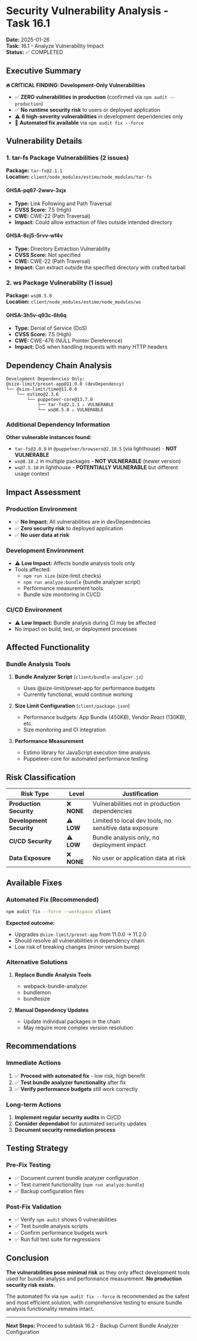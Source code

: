 # Security Vulnerability Analysis - Task 16.1

**Date:** 2025-01-26  
**Task:** 16.1 - Analyze Vulnerability Impact  
**Status:** ✅ COMPLETED  

## Executive Summary

**🔥 CRITICAL FINDING: Development-Only Vulnerabilities**

- ✅ **ZERO vulnerabilities in production** (confirmed via `npm audit --production`)
- ✅ **No runtime security risk** to users or deployed application
- ⚠️ **6 high-severity vulnerabilities** in development dependencies only
- 🔧 **Automated fix available** via `npm audit fix --force`

## Vulnerability Details

### 1. tar-fs Package Vulnerabilities (2 issues)

**Package:** `tar-fs@2.1.1`  
**Location:** `client/node_modules/estimo/node_modules/tar-fs`

#### GHSA-pq67-2wwv-3xjx
- **Type:** Link Following and Path Traversal
- **CVSS Score:** 7.5 (High)
- **CWE:** CWE-22 (Path Traversal)
- **Impact:** Could allow extraction of files outside intended directory

#### GHSA-8cj5-5rvv-wf4v  
- **Type:** Directory Extraction Vulnerability
- **CVSS Score:** Not specified
- **CWE:** CWE-22 (Path Traversal)
- **Impact:** Can extract outside the specified directory with crafted tarball

### 2. ws Package Vulnerability (1 issue)

**Package:** `ws@8.5.0`  
**Location:** `client/node_modules/estimo/node_modules/ws`

#### GHSA-3h5v-q93c-6h6q
- **Type:** Denial of Service (DoS)
- **CVSS Score:** 7.5 (High)  
- **CWE:** CWE-476 (NULL Pointer Dereference)
- **Impact:** DoS when handling requests with many HTTP headers

## Dependency Chain Analysis

```
Development Dependencies Only:
@size-limit/preset-app@11.0.0 (devDependency)
└── @size-limit/time@11.0.0
    └── estimo@2.3.6
        └── puppeteer-core@13.7.0
            ├── tar-fs@2.1.1 ⚠️ VULNERABLE
            └── ws@8.5.0 ⚠️ VULNERABLE
```

### Additional Dependency Information

**Other vulnerable instances found:**
- `tar-fs@3.0.9` in `@puppeteer/browsers@2.10.5` (via lighthouse) - **NOT VULNERABLE**
- `ws@8.18.2` in multiple packages - **NOT VULNERABLE** (newer version)
- `ws@7.5.10` in lighthouse - **POTENTIALLY VULNERABLE** but different usage context

## Impact Assessment

### Production Environment
- ✅ **No Impact:** All vulnerabilities are in devDependencies
- ✅ **Zero security risk** to deployed application
- ✅ **No user data at risk**

### Development Environment  
- ⚠️ **Low Impact:** Affects bundle analysis tools only
- Tools affected:
  - `npm run size` (size-limit checks)
  - `npm run analyze:bundle` (bundle analyzer script)
  - Performance measurement tools
  - Bundle size monitoring in CI/CD

### CI/CD Environment
- ⚠️ **Low Impact:** Bundle analysis during CI may be affected
- No impact on build, test, or deployment processes

## Affected Functionality

### Bundle Analysis Tools
1. **Bundle Analyzer Script** (`client/bundle-analyzer.js`)
   - Uses @size-limit/preset-app for performance budgets
   - Currently functional, would continue working

2. **Size Limit Configuration** (`client/package.json`)
   - Performance budgets: App Bundle (450KB), Vendor React (130KB), etc.
   - Size monitoring and CI integration

3. **Performance Measurement**
   - Estimo library for JavaScript execution time analysis
   - Puppeteer-core for automated performance testing

## Risk Classification

| Risk Type | Level | Justification |
|-----------|-------|---------------|
| **Production Security** | ❌ **NONE** | Vulnerabilities not in production dependencies |
| **Development Security** | ⚠️ **LOW** | Limited to local dev tools, no sensitive data exposure |
| **CI/CD Security** | ⚠️ **LOW** | Bundle analysis only, no deployment impact |
| **Data Exposure** | ❌ **NONE** | No user or application data at risk |

## Available Fixes

### Automated Fix (Recommended)
```bash
npm audit fix --force --workspace client
```

**Expected outcome:**
- Upgrades `@size-limit/preset-app` from 11.0.0 → 11.2.0
- Should resolve all vulnerabilities in dependency chain
- Low risk of breaking changes (minor version bump)

### Alternative Solutions
1. **Replace Bundle Analysis Tools**
   - webpack-bundle-analyzer
   - bundlemon
   - bundlesize

2. **Manual Dependency Updates**
   - Update individual packages in the chain
   - May require more complex version resolution

## Recommendations

### Immediate Actions
1. ✅ **Proceed with automated fix** - low risk, high benefit
2. ✅ **Test bundle analyzer functionality** after fix
3. ✅ **Verify performance budgets** still work correctly

### Long-term Actions  
1. **Implement regular security audits** in CI/CD
2. **Consider dependabot** for automated security updates
3. **Document security remediation process**

## Testing Strategy

### Pre-Fix Testing
- ✅ Document current bundle analyzer configuration
- ✅ Test current functionality (`npm run analyze:bundle`)
- ✅ Backup configuration files

### Post-Fix Validation
- ✅ Verify `npm audit` shows 0 vulnerabilities
- ✅ Test bundle analysis scripts
- ✅ Confirm performance budgets work
- ✅ Run full test suite for regressions

## Conclusion

**The vulnerabilities pose minimal risk** as they only affect development tools used for bundle analysis and performance measurement. **No production security risk exists.**

The automated fix via `npm audit fix --force` is recommended as the safest and most efficient solution, with comprehensive testing to ensure bundle analysis functionality remains intact.

---

**Next Steps:** Proceed to subtask 16.2 - Backup Current Bundle Analyzer Configuration 